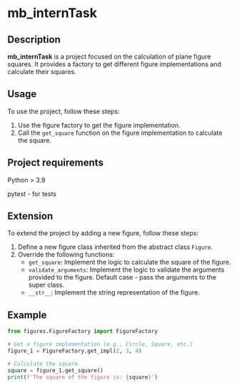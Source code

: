 # mb_internTask

## Description
**mb_internTask** is a project focused on the calculation of plane figure squares. It provides a factory to get different figure implementations and calculate their squares.

## Usage
To use the project, follow these steps:

1. Use the figure factory to get the figure implementation.
2. Call the `get_square` function on the figure implementation to calculate the square.

## Project requirements
Python > 3.9

pytest - for tests

## Extension
To extend the project by adding a new figure, follow these steps:

1. Define a new figure class inherited from the abstract class `Figure`.
2. Override the following functions:
   - `get_square`: Implement the logic to calculate the square of the figure.
   - `validate_arguments`: Implement the logic to validate the arguments provided to the figure. Default case - pass the arguments to the super class.
   - `__str__`: Implement the string representation of the figure.

## Example
```python
from figures.FigureFactory import FigureFactory

# Get a figure implementation (e.g., Circle, Square, etc.)
figure_1 = FigureFactory.get_impl(2, 3, 4)

# Calculate the square
square = figure_1.get_square()
print(f'The square of the figure is: {square}')
